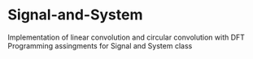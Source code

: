 # Signal-and-System
Implementation of linear convolution and circular convolution with DFT
Programming assingments for Signal and System class

